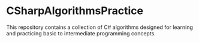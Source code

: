 # CSharpAlgorithmsPractice
This repository contains a collection of C# algorithms designed for learning and practicing basic to intermediate programming concepts. 
